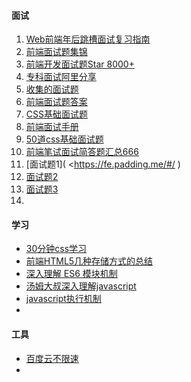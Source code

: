 #### 面试

1. [Web前端年后跳槽面试复习指南](http://www.jackpu.com/nian-hou-fu-xi-zhi-nan/)
2. [前端面试题集锦](https://fe.padding.me/#/)
3. [前端开发面试题Star 8000+](https://github.com/markyun/My-blog/tree/master/Front-end-Developer-Questions/Questions-and-Answers)
4. [专科面试阿里分享](https://juejin.im/post/5a92c23b5188257a6b06110b)
5. [收集的面试题](https://github.com/calabash519/interview-questions)
6. [前端面试题答案](https://github.com/yangshun/front-end-interview-handbook)
7. [CSS基础面试题](https://funteas.com/topic/5a8f1a74f7f37aa60a177d86)
8. [前端面试手册](https://github.com/yangshun/front-end-interview-handbook/blob/master/Translations/Chinese/README.md)
9. [50道css基础面试题](https://funteas.com/topic/5a8f1a74f7f37aa60a177d86)
10. [前端笔试面试简答题汇总666](https://huruji.github.io/FE-Interview/#/?id=%e5%89%8d%e7%ab%af%e7%ac%94%e8%af%95%e9%9d%a2%e8%af%95%e7%ae%80%e7%ad%94%e9%a2%98%e6%b1%87%e6%80%bb)
11. [面试题1]( <https://fe.padding.me/#/ )
12. [面试题2](https://github.com/markyun/My-blog/tree/master/Front-end-Developer-Questions/Questions-and-Answers)
13. [面试题3](https://github.com/calabash519/interview-questions)
14. ​




#### 学习

* [30分钟css学习](https://aotu.io/)
* [前端HTML5几种存储方式的总结](https://mp.weixin.qq.com/s?__biz=MzIzNTU2ODM4Mw==&mid=2247485935&idx=1&sn=b3faae7b8e21c4ff296d64b4dfaaeb58&chksm=e8e4647fdf93ed696db04e9b0dbd4fe1a06df6221ea1c2ede19ce1baf91d911be14110516d3b&mpshare=1&scene=1&srcid=02242xNs4l2IA16v4qOcJPA6#rd)
* [深入理解 ES6 模块机制](https://zhuanlan.zhihu.com/p/33843378?group_id=947910338939686912)
* [汤姆大叔深入理解javascript](http://www.cnblogs.com/TomXu/archive/2011/12/15/2288411.html)
* [javascript执行机制](https://juejin.im/post/59e85eebf265da430d571f89)
* ​



#### 工具

* [百度云不限速](http://blog.ilxdh.com/?p=7)
* ​